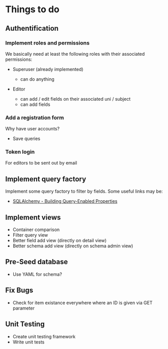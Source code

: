 # Things to do

## Authentification

### Implement roles and permissions
We basically need at least the following roles with their associated permissions:

* Superuser (already implemented)
  - can do anything

* Editor
  - can add / edit fields on their associated uni / subject
  - can add fields

### Add a registration form
Why have user accounts?
* Save queries

### Token login
For editors to be sent out by email

## Implement query factory
Implement some query factory to filter by fields. Some useful links may be:

* [SQLAlchemy - Building Query-Enabled Properties](http://docs.sqlalchemy.org/en/rel_1_0/orm/join_conditions.html#building-query-enabled-properties)

## Implement views
* Container comparison
* Filter query view
* Better field add view (directly on detail view)
* Better schema add view (directly on schema admin view)

## Pre-Seed database
* Use YAML for schema?

## Fix Bugs
* Check for item existance everywhere where an ID is given via GET parameter

## Unit Testing
* Create unit testing framework
* Write unit tests
